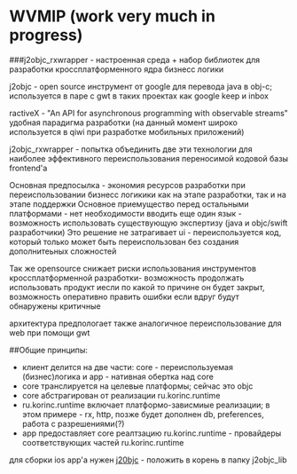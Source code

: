 # WVMIP (work very much in progress)

###j2objc_rxwrapper - настроенная среда + набор библиотек для разработки кроссплатформенного ядра бизнесс логики

j2objc - open source инструмент от google для перевода java в obj-c; используется в паре с gwt в таких проектах как google keep и inbox

ractiveX - "An API for asynchronous programming with observable streams" удобная парадигма разработки (на данный момент широко используется в qiwi при разработке мобильных приложений)

j2objc_rxwrapper - попытка объединить две эти технологии для наиболее эффективного переиспользования переносимой кодовой базы frontend'a

Основная предпосылка - экономия ресурсов разработки при переиспользовании бизнесс логикики как на этапе разработки, так и на этапе поддержки
Основное приемущество перед остальными платформами - нет необходимости вводить еще один язык - возможность использовать существующую экспертизу (java и objc/swift разработчики)
Это решение не затрагивает ui - переиспользуется код, который только может быть переиспользован без создания дополнитеьных сложностей

Так же opensource снижает риски использования инструментов кроссплатформенной разработки- возможность продолжать использовать продукт иесли по какой то причине он будет закрыт, возможность оперативно править ошибки если вдруг будут обнаружены критичные

 архитектура предпологает также аналогичное переиспользование для web при помощи gwt

##Общие принципы:
- клиент делится на две части: core - переиспользуемая (бизнес)логика и app - нативная обертка над core
- core транслируется на целевые платформы; сейчас это objc
- core абстрагирован от реализации ru.korinc.runtime
- ru.korinc.runtime включает платформо-зависмиые реализации; в этом примере -  rx, http, позже будет дополнен db, preferences, работа с разрешениями(?)
- app предоставляет core реалтзацию ru.korinc.runtime - провайдеры соответствующих частей ru.korinc.runtime

для сборки ios app'a нужен [j20bjc](https://github.com/google/j2objc/releases) - положить в корень в папку j2objc_lib 
